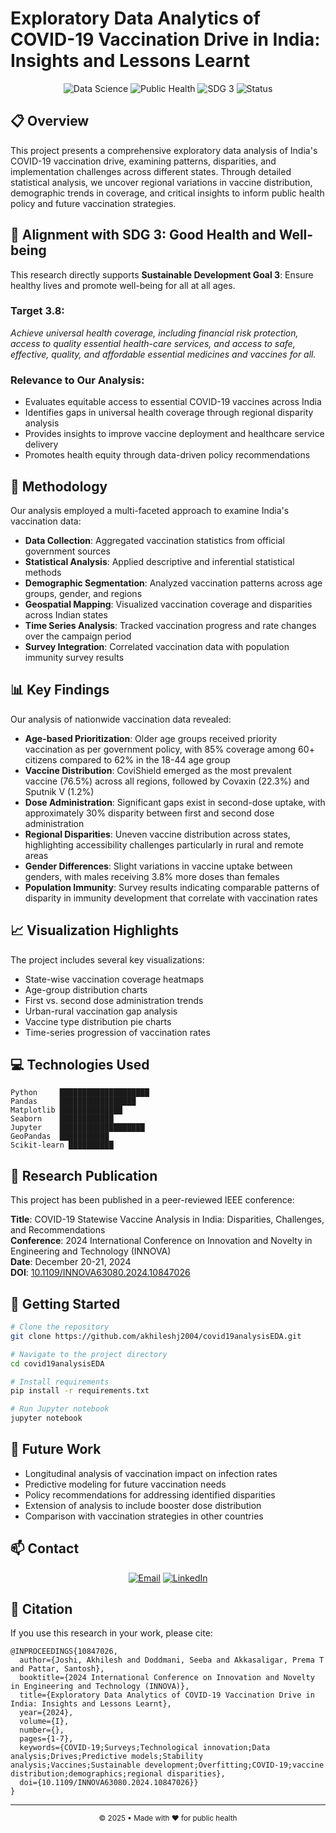 # Exploratory Data Analytics of COVID-19 Vaccination Drive in India: Insights and Lessons Learnt

<p align="center">
  <img src="https://img.shields.io/badge/Analysis-Data%20Science-blue?style=for-the-badge&logo=python" alt="Data Science">
  <img src="https://img.shields.io/badge/Domain-Public%20Health-green?style=for-the-badge&logo=health" alt="Public Health">
  <img src="https://img.shields.io/badge/Focus-SDG%203-orange?style=for-the-badge&logo=un" alt="SDG 3">
  <img src="https://img.shields.io/badge/Status-Completed-success?style=for-the-badge" alt="Status">
</p>

## 📋 Overview

This project presents a comprehensive exploratory data analysis of India's COVID-19 vaccination drive, examining patterns, disparities, and implementation challenges across different states. Through detailed statistical analysis, we uncover regional variations in vaccine distribution, demographic trends in coverage, and critical insights to inform public health policy and future vaccination strategies.

## 🎯 Alignment with SDG 3: Good Health and Well-being

This research directly supports **Sustainable Development Goal 3**: Ensure healthy lives and promote well-being for all at all ages.

### Target 3.8:
*Achieve universal health coverage, including financial risk protection, access to quality essential health-care services, and access to safe, effective, quality, and affordable essential medicines and vaccines for all.*

### Relevance to Our Analysis:
- Evaluates equitable access to essential COVID-19 vaccines across India
- Identifies gaps in universal health coverage through regional disparity analysis
- Provides insights to improve vaccine deployment and healthcare service delivery
- Promotes health equity through data-driven policy recommendations

## 🔬 Methodology

Our analysis employed a multi-faceted approach to examine India's vaccination data:

- **Data Collection**: Aggregated vaccination statistics from official government sources
- **Statistical Analysis**: Applied descriptive and inferential statistical methods
- **Demographic Segmentation**: Analyzed vaccination patterns across age groups, gender, and regions
- **Geospatial Mapping**: Visualized vaccination coverage and disparities across Indian states
- **Time Series Analysis**: Tracked vaccination progress and rate changes over the campaign period
- **Survey Integration**: Correlated vaccination data with population immunity survey results

## 📊 Key Findings

Our analysis of nationwide vaccination data revealed:



- **Age-based Prioritization**: Older age groups received priority vaccination as per government policy, with 85% coverage among 60+ citizens compared to 62% in the 18-44 age group
- **Vaccine Distribution**: CoviShield emerged as the most prevalent vaccine (76.5%) across all regions, followed by Covaxin (22.3%) and Sputnik V (1.2%)
- **Dose Administration**: Significant gaps exist in second-dose uptake, with approximately 30% disparity between first and second dose administration
- **Regional Disparities**: Uneven vaccine distribution across states, highlighting accessibility challenges particularly in rural and remote areas
- **Gender Differences**: Slight variations in vaccine uptake between genders, with males receiving 3.8% more doses than females
- **Population Immunity**: Survey results indicating comparable patterns of disparity in immunity development that correlate with vaccination rates

## 📈 Visualization Highlights

The project includes several key visualizations:

- State-wise vaccination coverage heatmaps
- Age-group distribution charts
- First vs. second dose administration trends
- Urban-rural vaccination gap analysis
- Vaccine type distribution pie charts
- Time-series progression of vaccination rates

## 💻 Technologies Used

```
Python     ████████████████████ 
Pandas     █████████████████
Matplotlib ██████████████
Seaborn    ████████████
Jupyter    ███████████████████
GeoPandas  ███████████
Scikit-learn ██████████
```

## 📝 Research Publication

This project has been published in a peer-reviewed IEEE conference:

**Title**: COVID-19 Statewise Vaccine Analysis in India: Disparities, Challenges, and Recommendations  
**Conference**: 2024 International Conference on Innovation and Novelty in Engineering and Technology (INNOVA)  
**Date**: December 20-21, 2024  
**DOI**: [10.1109/INNOVA63080.2024.10847026](https://ieeexplore.ieee.org/document/10847026)

## 🚀 Getting Started

```bash
# Clone the repository
git clone https://github.com/akhileshj2004/covid19analysisEDA.git

# Navigate to the project directory
cd covid19analysisEDA

# Install requirements
pip install -r requirements.txt

# Run Jupyter notebook
jupyter notebook
```


## 🔮 Future Work

- Longitudinal analysis of vaccination impact on infection rates
- Predictive modeling for future vaccination needs
- Policy recommendations for addressing identified disparities
- Extension of analysis to include booster dose distribution
- Comparison with vaccination strategies in other countries

## 📫 Contact

<p align="center">
  <a href="mailto:akhileshjoshi2004@gmail.com"><img src="https://img.shields.io/badge/Email-Contact-blue?style=for-the-badge&logo=gmail" alt="Email"></a>
  <a href="https://www.linkedin.com/in/akhilesh-joshi-aj2004"><img src="https://img.shields.io/badge/LinkedIn-Connect-blue?style=for-the-badge&logo=linkedin" alt="LinkedIn"></a>
</p>

## 📑 Citation

If you use this research in your work, please cite:

```
@INPROCEEDINGS{10847026,
  author={Joshi, Akhilesh and Doddmani, Seeba and Akkasaligar, Prema T and Pattar, Santosh},
  booktitle={2024 International Conference on Innovation and Novelty in Engineering and Technology (INNOVA)}, 
  title={Exploratory Data Analytics of COVID-19 Vaccination Drive in India: Insights and Lessons Learnt}, 
  year={2024},
  volume={I},
  number={},
  pages={1-7},
  keywords={COVID-19;Surveys;Technological innovation;Data analysis;Drives;Predictive models;Stability analysis;Vaccines;Sustainable development;Overfitting;COVID-19;vaccine distribution;demographics;regional disparities},
  doi={10.1109/INNOVA63080.2024.10847026}}
}
```

---

<p align="center">
  <sub>© 2025 • Made with ❤️ for public health</sub>
</p>
